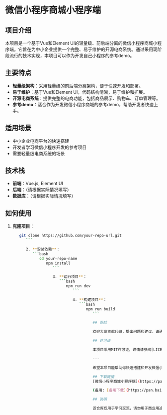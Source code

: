 # 微信小程序商城小程序端

## 项目介绍

本项目是一个基于Vue和Element UI的轻量级、前后端分离的微信小程序商城小程序端。它旨在为中小企业提供一个完整、易于维护的开源电商系统。通过采用现阶段流行的技术实现，本项目可以作为开发自己小程序的参考demo。

## 主要特点

- **轻量级架构**：采用轻量级的前后端分离架构，便于快速开发和部署。
- **易于维护**：基于Vue和Element UI，代码结构清晰，易于维护和扩展。
- **开源电商系统**：提供完整的电商功能，包括商品展示、购物车、订单管理等。
- **参考demo**：适合作为开发微信小程序商城的参考demo，帮助开发者快速上手。

## 适用场景

- 中小企业电商平台的快速搭建
- 开发者学习微信小程序开发的参考项目
- 需要轻量级电商系统的场景

## 技术栈

- **前端**：Vue.js, Element UI
- **后端**：（请根据实际情况填写）
- **数据库**：（请根据实际情况填写）

## 如何使用

1. **克隆项目**：
   ```bash
      git clone https://github.com/your-repo-url.git
         ```

         2. **安装依赖**：
            ```bash
               cd your-repo-name
                  npm install
                     ```

                     3. **运行项目**：
                        ```bash
                           npm run dev
                              ```

                              4. **构建项目**：
                                 ```bash
                                    npm run build
                                       ```

                                       ## 贡献

                                       欢迎大家贡献代码，提出问题和建议。请通过GitHub的Issue和Pull Request功能进行交流。

                                       ## 许可证

                                       本项目采用MIT许可证，详情请参阅[LICENSE](LICENSE)文件。

                                       ---

                                       希望本项目能帮助你快速搭建和开发微信小程序商城！

                                       ## 下载链接
                                       [微信小程序商城小程序端](https://pan.quark.cn/s/bd5e99ffe1ac) 

                                       (备用: [备用下载](https://pan.baidu.com/s/1JR3w4qr2MreeH2ssNacGAg?pwd=1234))

                                       ## 说明

                                       该仓库仅用于学习交流，请勿用于商业用途。
